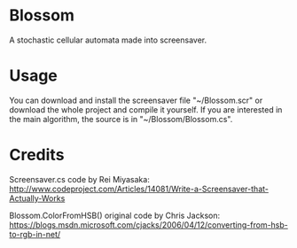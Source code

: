 # Blossom

A stochastic cellular automata made into screensaver.

# Usage

You can download and install the screensaver file "~/Blossom.scr" or download the whole project and compile it yourself. If you are interested in the main algorithm, the source is in "~/Blossom/Blossom.cs".

# Credits

Screensaver.cs code by Rei Miyasaka: http://www.codeproject.com/Articles/14081/Write-a-Screensaver-that-Actually-Works

Blossom.ColorFromHSB() original code by Chris Jackson: https://blogs.msdn.microsoft.com/cjacks/2006/04/12/converting-from-hsb-to-rgb-in-net/
